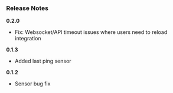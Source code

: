### Release Notes

**0.2.0**
- Fix:  Websocket/API timeout issues where users need to reload integration

**0.1.3**
- Added last ping sensor

**0.1.2**
- Sensor bug fix